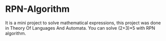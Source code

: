 # RPN-Algorithm
It is a mini project to solve mathematical expressions, this project was done in Theory Of Languages And Automata.
You can solve (2+3)*5 with RPN algorithm.
